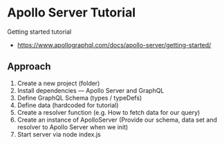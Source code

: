 # Apollo Server Tutorial

Getting started tutorial

- <https://www.apollographql.com/docs/apollo-server/getting-started/>

## Approach

1. Create a new project (folder)
2. Install dependencies — Apollo Server and GraphQL
3. Define GraphQL Schema (types / typeDefs)
4. Define data (hardcoded for tutorial)
5. Create a resolver function (e.g. How to fetch data for our query)
6. Create an instance of ApolloServer (Provide our schema, data set and resolver to Apollo Server when we init)
7. Start server via node index.js
